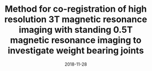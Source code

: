 ---
title: "Method for co-registration of high resolution 3T magnetic resonance imaging with standing 0.5T magnetic resonance imaging to investigate weight bearing joints"
collection: publications-abstract
permalink: 
excerpt:
date: 2018-11-28
presentation_type: Poster
venue: 'World Congress on Osteoarthritis'
paperurl:
citation: 'E. Peake, Y. Zedan, <b>S. Pszczolkowski</b>, R. Kerslake, B. Scammell and D. Auer, 2018, November. &quot;Method for co-registration of high resolution 3T magnetic resonance imaging with standing 0.5T magnetic resonance imaging to investigate weight bearing joints&quot; <i>In World Congress on Osteoarthritis</i>'
---